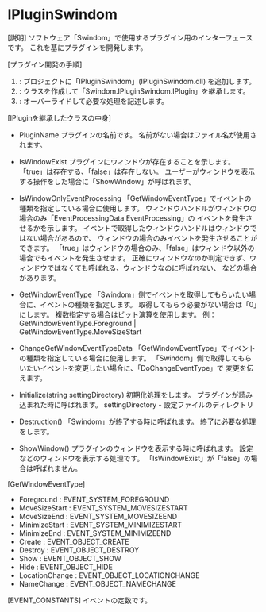 # IPluginSwindom

[説明]
ソフトウェア「Swindom」で使用するプラグイン用のインターフェースです。
これを基にプラグインを開発します。

[プラグイン開発の手順]
1. : プロジェクトに「IPluginSwindom」(IPluginSwindom.dll) を追加します。
2. : クラスを作成して「Swindom.IPluginSwindom.IPlugin」を継承します。
3. : オーバーライドして必要な処理を記述します。

[IPluginを継承したクラスの中身]
 - PluginName
プラグインの名前です。
名前がない場合はファイル名が使用されます。

 - IsWindowExist
プラグインにウィンドウが存在することを示します。
「true」は存在する、「false」は存在しない。
ユーザーがウィンドウを表示する操作をした場合に「ShowWindow」が呼ばれます。

 - IsWindowOnlyEventProcessing
 「GetWindowEventType」でイベントの種類を指定している場合に使用します。
ウィンドウハンドルがウィンドウの場合のみ「EventProcessingData.EventProcessing」の
イベントを発生させるかを示します。
イベントで取得したウィンドウハンドルはウィンドウではない場合があるので、
ウィンドウの場合のみイベントを発生させることができます。
「true」はウィンドウの場合のみ、「false」はウィンドウ以外の場合でもイベントを発生させます。
正確にウィンドウなのか判定できず、ウィンドウではなくても呼ばれる、ウィンドウなのに呼ばれない、
などの場合があります。

 - GetWindowEventType
「Swindom」側でイベントを取得してもらいたい場合に、イベントの種類を指定します。
取得してもらう必要がない場合は「0」にします。
複数指定する場合はビット演算を使用します。
例：GetWindowEventType.Foreground | GetWindowEventType.MoveSizeStart

 - ChangeGetWindowEventTypeData
「GetWindowEventType」でイベントの種類を指定している場合に使用します。
「Swindom」側で取得してもらいたいイベントを変更したい場合に、「DoChangeEventType」で
変更を伝えます。

 - Initialize(string settingDirectory)
初期化処理をします。
プラグインが読み込まれた時に呼ばれます。
settingDirectory - 設定ファイルのディレクトリ

 - Destruction()
「Swindom」が終了する時に呼ばれます。
終了に必要な処理をします。

 - ShowWindow()
プラグインのウィンドウを表示する時に呼ばれます。
設定などのウィンドウを表示する処理です。
「IsWindowExist」が「false」の場合は呼ばれません。

[GetWindowEventType]
 - Foreground : EVENT_SYSTEM_FOREGROUND
 - MoveSizeStart : EVENT_SYSTEM_MOVESIZESTART
 - MoveSizeEnd : EVENT_SYSTEM_MOVESIZEEND
 - MinimizeStart : EVENT_SYSTEM_MINIMIZESTART
 - MinimizeEnd : EVENT_SYSTEM_MINIMIZEEND
 - Create : EVENT_OBJECT_CREATE
 - Destroy : EVENT_OBJECT_DESTROY
 - Show : EVENT_OBJECT_SHOW
 - Hide : EVENT_OBJECT_HIDE
 - LocationChange : EVENT_OBJECT_LOCATIONCHANGE
 - NameChange : EVENT_OBJECT_NAMECHANGE

[EVENT_CONSTANTS]
イベントの定数です。
